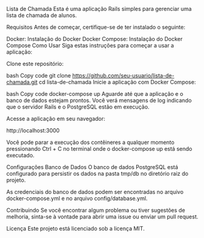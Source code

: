 Lista de Chamada
Esta é uma aplicação Rails simples para gerenciar uma lista de chamada de alunos.

Requisitos
Antes de começar, certifique-se de ter instalado o seguinte:

Docker: Instalação do Docker
Docker Compose: Instalação do Docker Compose
Como Usar
Siga estas instruções para começar a usar a aplicação:

Clone este repositório:

bash
Copy code
git clone https://github.com/seu-usuario/lista-de-chamada.git
cd lista-de-chamada
Inicie a aplicação com Docker Compose:

bash
Copy code
docker-compose up
Aguarde até que a aplicação e o banco de dados estejam prontos. Você verá mensagens de log indicando que o servidor Rails e o PostgreSQL estão em execução.

Acesse a aplicação em seu navegador:

http://localhost:3000

Você pode parar a execução dos contêineres a qualquer momento pressionando Ctrl + C no terminal onde o docker-compose up está sendo executado.

Configurações
Banco de Dados
O banco de dados PostgreSQL está configurado para persistir os dados na pasta tmp/db no diretório raiz do projeto.

As credenciais do banco de dados podem ser encontradas no arquivo docker-compose.yml e no arquivo config/database.yml.

Contribuindo
Se você encontrar algum problema ou tiver sugestões de melhoria, sinta-se à vontade para abrir uma issue ou enviar um pull request.

Licença
Este projeto está licenciado sob a licença MIT.
